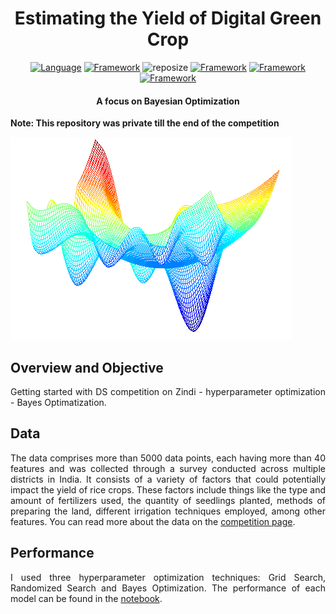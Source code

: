 <h1 align="center">Estimating the Yield of Digital Green Crop</h2>

<div align="center">

  [![Language](https://img.shields.io/badge/Python-darkblue.svg?style=flat&logo=python&logoColor=white)](https://www.python.org)
  [![Framework](https://img.shields.io/badge/sklearn-darkorange.svg?style=flat&logo=scikit-learn&logoColor=white)](http://www.pytorch.org/news.html)
  ![reposize](https://img.shields.io/github/repo-size/Oyebamiji-Micheal/Youth-Income-Prediction-Challenge-API)
  [![Framework](https://img.shields.io/badge/GridSearchCV-gray.svg?style=flat&logo=scikit-learn&logoColor=white)](https://scikit-learn.org/stable/modules/generated/sklearn.model_selection.GridSearchCV.html)
  [![Framework](https://img.shields.io/badge/RandomizedSearchCV-lightblue.svg?style=flat&logo=scikit-learn&logoColor=white)](https://scikit-learn.org/stable/modules/generated/sklearn.model_selection.RandomizedSearchCV.html)
  [![Framework](https://img.shields.io/badge/Bayesian_Optimization-purple.svg?style=flat&logo=scikit-learn&logoColor=white)](https://scikit-optimize.github.io/stable/)

</div>

<h4 align="center">A focus on Bayesian Optimization</h4>

<strong>Note: This repository was private till the end of the competition</strong>

<img src="images/cover.jpeg">

<a id="overview_objective"></a>
<h2>Overview and Objective</h2>
<p align="justify">
Getting started with DS competition on Zindi - hyperparameter optimization - Bayes Optimatization.
</p>

<h2>Data</h2>
<p align="justify">
The data comprises more than 5000 data points, each having more than 40 features and was collected through a survey conducted across multiple districts in India. It consists of a variety of factors that could potentially impact the yield of rice crops. These factors include things like the type and amount of fertilizers used, the quantity of seedlings planted, methods of preparing the land, different irrigation techniques employed, among other features. You can read more about the data on the <a href="https://zindi.africa/competitions/digital-green-crop-yield-estimate-challenge/data">competition page</a>.
</p>

<h2>Performance</h2>
<p align="justify">
I used three hyperparameter optimization techniques: Grid Search, Randomized Search and Bayes Optimization. The performance of each model can be found in the <a href="https://zindi.africa/competitions/digital-green-crop-yield-estimate-challenge/data">notebook</a>.
</p>
